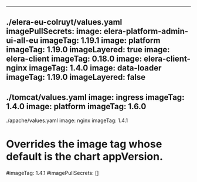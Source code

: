 ------------------------------------
./elera-eu-colruyt/values.yaml
imagePullSecrets:
image: elera-platform-admin-ui-all-eu
imageTag: 1.19.1
image: platform
imageTag: 1.19.0
imageLayered: true
image: elera-client
imageTag: 0.18.0
image: elera-client-nginx
imageTag: 1.4.0
image: data-loader
imageTag: 1.19.0
imageLayered: false
------------------------------------
./tomcat/values.yaml
image: ingress
imageTag: 1.4.0
image: platform
imageTag: 1.6.0
------------------------------------
./apache/values.yaml
image: nginx
imageTag: 1.4.1
# Overrides the image tag whose default is the chart appVersion.
#imageTag: 1.4.1
#imagePullSecrets: []
